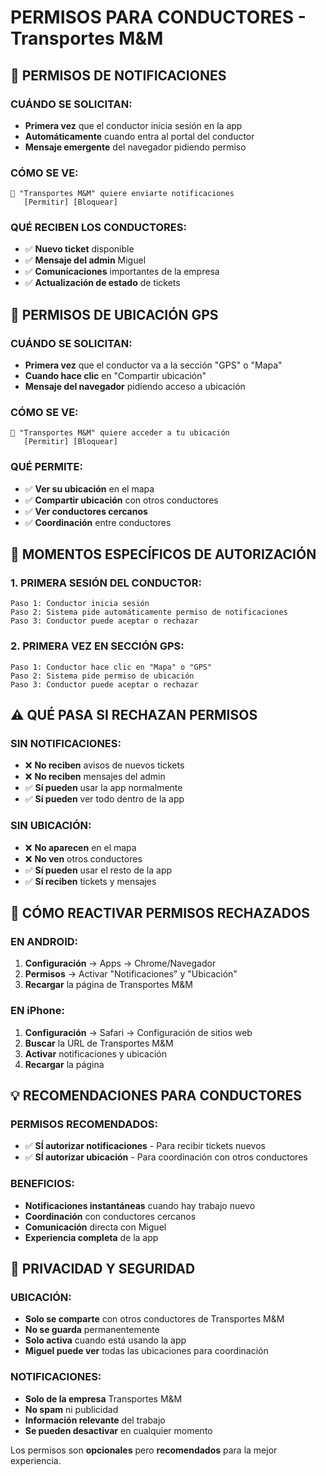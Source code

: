 # PERMISOS PARA CONDUCTORES - Transportes M&M

## 🔔 PERMISOS DE NOTIFICACIONES

### CUÁNDO SE SOLICITAN:
- **Primera vez** que el conductor inicia sesión en la app
- **Automáticamente** cuando entra al portal del conductor
- **Mensaje emergente** del navegador pidiendo permiso

### CÓMO SE VE:
```
🔔 "Transportes M&M" quiere enviarte notificaciones
   [Permitir] [Bloquear]
```

### QUÉ RECIBEN LOS CONDUCTORES:
- ✅ **Nuevo ticket** disponible
- ✅ **Mensaje del admin** Miguel
- ✅ **Comunicaciones** importantes de la empresa
- ✅ **Actualización de estado** de tickets

## 📍 PERMISOS DE UBICACIÓN GPS

### CUÁNDO SE SOLICITAN:
- **Primera vez** que el conductor va a la sección "GPS" o "Mapa"
- **Cuando hace clic** en "Compartir ubicación"
- **Mensaje del navegador** pidiendo acceso a ubicación

### CÓMO SE VE:
```
📍 "Transportes M&M" quiere acceder a tu ubicación
   [Permitir] [Bloquear]
```

### QUÉ PERMITE:
- ✅ **Ver su ubicación** en el mapa
- ✅ **Compartir ubicación** con otros conductores  
- ✅ **Ver conductores cercanos**
- ✅ **Coordinación** entre conductores

## 🔧 MOMENTOS ESPECÍFICOS DE AUTORIZACIÓN

### 1. PRIMERA SESIÓN DEL CONDUCTOR:
```
Paso 1: Conductor inicia sesión
Paso 2: Sistema pide automáticamente permiso de notificaciones
Paso 3: Conductor puede aceptar o rechazar
```

### 2. PRIMERA VEZ EN SECCIÓN GPS:
```
Paso 1: Conductor hace clic en "Mapa" o "GPS" 
Paso 2: Sistema pide permiso de ubicación
Paso 3: Conductor puede aceptar o rechazar
```

## ⚠️ QUÉ PASA SI RECHAZAN PERMISOS

### SIN NOTIFICACIONES:
- ❌ **No reciben** avisos de nuevos tickets
- ❌ **No reciben** mensajes del admin
- ✅ **Sí pueden** usar la app normalmente
- ✅ **Sí pueden** ver todo dentro de la app

### SIN UBICACIÓN:
- ❌ **No aparecen** en el mapa
- ❌ **No ven** otros conductores
- ✅ **Sí pueden** usar el resto de la app
- ✅ **Sí reciben** tickets y mensajes

## 🔄 CÓMO REACTIVAR PERMISOS RECHAZADOS

### EN ANDROID:
1. **Configuración** → Apps → Chrome/Navegador
2. **Permisos** → Activar "Notificaciones" y "Ubicación"
3. **Recargar** la página de Transportes M&M

### EN iPhone:
1. **Configuración** → Safari → Configuración de sitios web
2. **Buscar** la URL de Transportes M&M
3. **Activar** notificaciones y ubicación
4. **Recargar** la página

## 💡 RECOMENDACIONES PARA CONDUCTORES

### PERMISOS RECOMENDADOS:
- ✅ **SÍ autorizar notificaciones** - Para recibir tickets nuevos
- ✅ **SÍ autorizar ubicación** - Para coordinación con otros conductores

### BENEFICIOS:
- **Notificaciones instantáneas** cuando hay trabajo nuevo
- **Coordinación** con conductores cercanos
- **Comunicación** directa con Miguel
- **Experiencia completa** de la app

## 🔐 PRIVACIDAD Y SEGURIDAD

### UBICACIÓN:
- **Solo se comparte** con otros conductores de Transportes M&M
- **No se guarda** permanentemente
- **Solo activa** cuando está usando la app
- **Miguel puede ver** todas las ubicaciones para coordinación

### NOTIFICACIONES:
- **Solo de la empresa** Transportes M&M
- **No spam** ni publicidad
- **Información relevante** del trabajo
- **Se pueden desactivar** en cualquier momento

Los permisos son **opcionales** pero **recomendados** para la mejor experiencia.
